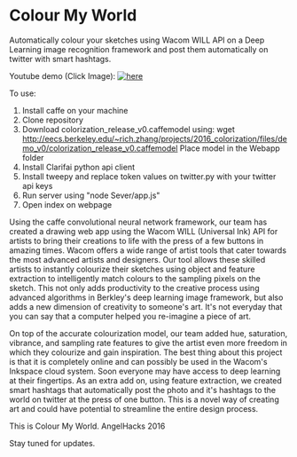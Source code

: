 # Colour My World
Automatically colour your sketches using Wacom WILL API on a Deep Learning image recognition framework and post them automatically on twitter with smart hashtags.

Youtube demo (Click Image):
[![here](http://i.imgur.com/cvzJY8T.jpg)](https://www.youtube.com/watch?v=IqWQWgmjnH4&feature=youtu.be  "Colour My World")

To use:

1. Install caffe on your machine
2. Clone repository
3. Download colorization_release_v0.caffemodel using: 
    wget http://eecs.berkeley.edu/~rich.zhang/projects/2016_colorization/files/demo_v0/colorization_release_v0.caffemodel
   Place model in the Webapp folder
4. Install Clarifai python api client
5. Install tweepy and replace token values on twitter.py with your twitter api keys
4. Run server using "node Sever/app.js"
5. Open index on webpage

Using the caffe convolutional neural network framework, our team has created a drawing web app using the Wacom WILL (Universal Ink) API for artists to bring their creations to life with the press of a few buttons in amazing times. Wacom offers a wide range of artist tools that cater towards the most advanced artists and designers. Our tool allows these skilled artists to instantly colourize their sketches using object and feature extraction to intelligently match colours to the sampling pixels on the sketch. This not only adds productivity to the creative process using advanced algorithms in Berkley's deep learning image framework, but also adds a new dimension of creativity to someone's art. It's not everyday that you can say that a computer helped you re-imagine a piece of art. 

On top of the accurate colourization model, our team added hue, saturation, vibrance, and sampling rate features to give the artist even more freedom in which they colourize and gain inspiration. The best thing about this project is that it is completely online and can possibly be used in the Wacom's Inkspace cloud system. Soon everyone may have access to deep learning at their fingertips. As an extra add on, using feature extraction, we created smart hashtags that automatically post the photo and it's hashtags to the world on twitter at the press of one button. This is a novel way of creating art and could have potential to streamline the entire design process. 

This is Colour My World. AngelHacks 2016

Stay tuned for updates.

